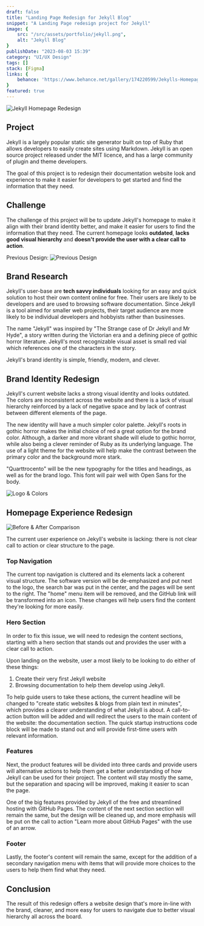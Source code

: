```yaml
---
draft: false
title: "Landing Page Redesign for Jekyll Blog"
snippet: "A Landing Page redesign project for Jekyll"
image: {
    src: "/src/assets/portfolio/jekyll.png",
    alt: "Jekyll Blog"
}
publishDate: "2023-08-03 15:39"
category: "UI/UX Design"
tags: []
stack: [Figma]
links: {
    behance: 'https://www.behance.net/gallery/174220599/Jekylls-Homepage-Redesign',
}
featured: true
---
```


![Jekyll Homepage Redesign](../../assets/portfolio/jekyll-homepage.png)

## Project

Jekyll is a largely popular static site generator built on top of Ruby that allows developers to easily create sites using Markdown.  Jekyll is an open source project released under the MIT licence, and has a large community of plugin and theme developers.

The goal of this project is to redesign their documentation website look and experience to make it easier for developers to get started and find the information that they need.

## Challenge

The challenge of this project will be to update Jekyll's homepage to make it align with their brand identity better, and make it easier for users to find the information that they need. The current homepage looks **outdated**, **lacks good visual hierarchy** and **doesn't provide the user with a clear call to action**.

Previous Design:
![Previous Design](../../assets/portfolio/jekyll-before.png)

## Brand Research

Jekyll's user-base are **tech savvy individuals** looking for an easy and quick solution to host their own content online for free.  Their users are likely to be developers and are used to browsing software documentation.  Since Jekyll is a tool aimed for smaller web projects, their target audience are more likely to be individual developers and hobbyists rather than businesses.

The name "Jekyll" was inspired by "The Strange case of Dr Jekyll and Mr Hyde", a story written during the Victorian era and a defining piece of gothic horror literature.  Jekyll's most recognizable visual asset is small red vial which references one of the characters in the story.

Jekyll's brand identity is simple, friendly, modern, and clever.

## Brand Identity Redesign

Jekyll's current website lacks a strong visual identity and looks outdated.  The colors are inconsistent across the website and there is a lack of visual hierarchy reinforced by a lack of negative space and by lack of contrast between different elements of the page.

The new identity will have a much simpler color palette.  Jekyll's roots in  gothic horror makes the initial choice of red a great option for the brand color. Although, a darker and more vibrant shade will elude to gothic horror, while  also being a clever reminder of Ruby as its underlying language.  The use of a light theme for the website will help make the contrast between the primary color and the background more stark.

"Quarttrocento" will be the new typography for the titles and headings, as well as for the brand logo.  This font will pair well with Open Sans for the body.

![Logo & Colors](../../assets/portfolio/jekyll-typo.png)

## Homepage Experience Redesign

![Before & After Comparison](../../assets/portfolio/jekyll-compare.png)

The current user experience on Jekyll's website is lacking: there is not clear call to action or clear structure to the page.  

### Top Navigation

The current top navigation is cluttered and its elements lack a coherent visual structure. The software version will be de-emphasized and put next to the logo, the search bar was put in the center, and the pages will be sent to the right.  The "home" menu item will be removed, and the GitHub link will be transformed into an icon.  These changes will help users find the content they're looking for more easily.

### Hero Section 

In order to fix this issue, we will need to redesign the content sections, starting with a hero section that stands out and provides the user with a clear call to action.

Upon landing on the website, user a most likely to be looking to do either of these things:

1. Create their very first Jekyll website
2. Browsing documentation to help them develop using Jekyll.


To help guide users to take these actions, the current headline will be changed to "create static websites & blogs from plain text in minutes", which provides a clearer understanding of what Jekyll is about.  A call-to-action button will be added and will redirect the users to the main content of the website: the documentation section.  The quick startup instructions code block will be made to stand out and will provide first-time users with relevant information.

### Features

Next, the product features will be divided into three cards and provide users will alternative actions to help them get a better understanding of how Jekyll can be used for their project.  The content will stay mostly the same, but the separation and spacing will be improved, making it easier to scan the page.

One of the big features provided by Jekyll of the free and streamlined hosting with GitHub Pages.  The content of the next section section will remain the same, but the design will be cleaned up, and more emphasis will be put on the call to action "Learn more about GitHub Pages" with the use of an arrow.

### Footer

Lastly, the footer's content will remain the same, except for the addition of a secondary navigation menu with items that will provide more choices to the users to help them find what they need.

## Conclusion

The result of this redesign offers a website design that's more in-line with the brand, cleaner, and more easy for users to navigate due to better visual hierarchy all across the board.